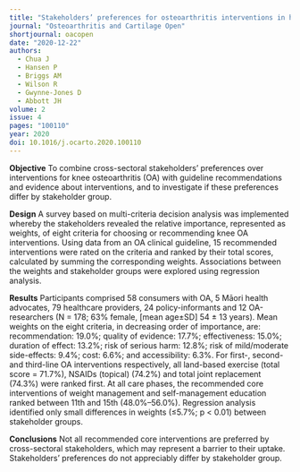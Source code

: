 ```yaml
---
title: "Stakeholders’ preferences for osteoarthritis interventions in health services: A cross-sectional study using multi-criteria decision analysis"
journal: "Osteoarthritis and Cartilage Open"
shortjournal: oacopen
date: "2020-12-22"
authors:
  - Chua J
  - Hansen P
  - Briggs AM
  - Wilson R
  - Gwynne-Jones D
  - Abbott JH
volume: 2
issue: 4
pages: "100110"
year: 2020
doi: 10.1016/j.ocarto.2020.100110
---
```


**Objective**
To combine cross-sectoral stakeholders’ preferences over interventions for knee osteoarthritis (OA) with guideline recommendations and evidence about interventions, and to investigate if these preferences differ by stakeholder group.

**Design**
A survey based on multi-criteria decision analysis was implemented whereby the stakeholders revealed the relative importance, represented as weights, of eight criteria for choosing or recommending knee OA interventions. Using data from an OA clinical guideline, 15 recommended interventions were rated on the criteria and ranked by their total scores, calculated by summing the corresponding weights. Associations between the weights and stakeholder groups were explored using regression analysis.

**Results**
Participants comprised 58 consumers with OA, 5 Māori health advocates, 79 healthcare providers, 24 policy-informants and 12 OA-researchers (N = 178; 63% female, [mean age±SD] 54 ± 13 years). Mean weights on the eight criteria, in decreasing order of importance, are: recommendation: 19.0%; quality of evidence: 17.7%; effectiveness: 15.0%; duration of effect: 13.2%; risk of serious harm: 12.8%; risk of mild/moderate side-effects: 9.4%; cost: 6.6%; and accessibility: 6.3%. For first-, second- and third-line OA interventions respectively, all land-based exercise (total score = 71.7%), NSAIDs (topical) (74.2%) and total joint replacement (74.3%) were ranked first. At all care phases, the recommended core interventions of weight management and self-management education ranked between 11th and 15th (48.0%–56.0%). Regression analysis identified only small differences in weights (≤5.7%; p < 0.01) between stakeholder groups.

**Conclusions**
Not all recommended core interventions are preferred by cross-sectoral stakeholders, which may represent a barrier to their uptake. Stakeholders’ preferences do not appreciably differ by stakeholder group.
